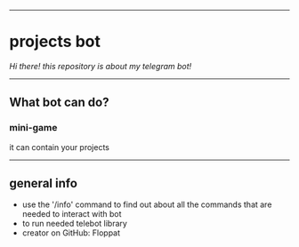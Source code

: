 ***
#  **projects bot**
*Hi there! this repository is about my telegram bot!*
***
##  What bot can do?
###  mini-game
it can contain your projects

***
## general info
* use the '/info' command to find out about all the commands that are needed to interact with bot
* to run needed telebot library
* creator on GitHub: Floppat
